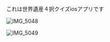 これは世界遺産４択クイズiosアプリです

![IMG_5048](https://user-images.githubusercontent.com/35439050/64920589-8c754b00-d7f4-11e9-9884-f48dff5c449e.JPG)

![IMG_5049](https://user-images.githubusercontent.com/35439050/64920604-c21a3400-d7f4-11e9-9c13-1c1aa4aa0920.JPG)
